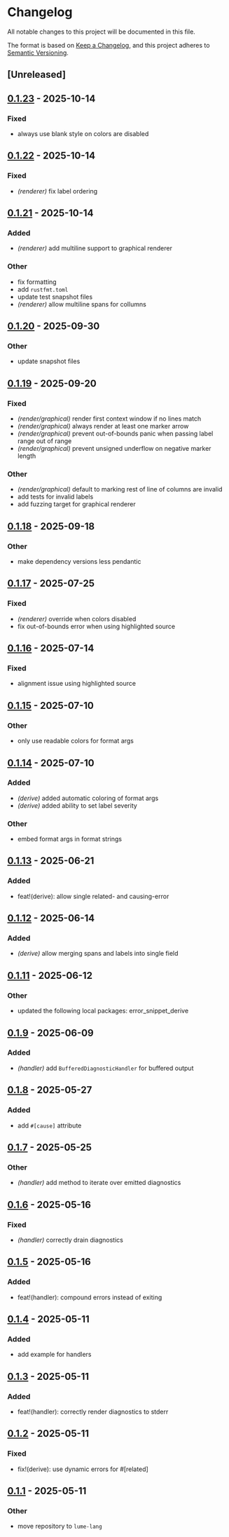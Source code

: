 # Changelog

All notable changes to this project will be documented in this file.

The format is based on [Keep a Changelog](https://keepachangelog.com/en/1.0.0/),
and this project adheres to [Semantic Versioning](https://semver.org/spec/v2.0.0.html).

## [Unreleased]

## [0.1.23](https://github.com/lume-lang/error_snippet/compare/error_snippet-v0.1.22...error_snippet-v0.1.23) - 2025-10-14

### Fixed

- always use blank style on colors are disabled

## [0.1.22](https://github.com/lume-lang/error_snippet/compare/error_snippet-v0.1.21...error_snippet-v0.1.22) - 2025-10-14

### Fixed

- *(renderer)* fix label ordering

## [0.1.21](https://github.com/lume-lang/error_snippet/compare/error_snippet-v0.1.20...error_snippet-v0.1.21) - 2025-10-14

### Added

- *(renderer)* add multiline support to graphical renderer

### Other

- fix formatting
- add `rustfmt.toml`
- update test snapshot files
- *(renderer)* allow multiline spans for collumns

## [0.1.20](https://github.com/lume-lang/error_snippet/compare/error_snippet-v0.1.19...error_snippet-v0.1.20) - 2025-09-30

### Other

- update snapshot files

## [0.1.19](https://github.com/lume-lang/error_snippet/compare/error_snippet-v0.1.18...error_snippet-v0.1.19) - 2025-09-20

### Fixed

- *(render/graphical)* render first context window if no lines match
- *(render/graphical)* always render at least one marker arrow
- *(render/graphical)* prevent out-of-bounds panic when passing label range out of range
- *(render/graphical)* prevent unsigned underflow on negative marker length

### Other

- *(render/graphical)* default to marking rest of line of columns are invalid
- add tests for invalid labels
- add fuzzing target for graphical renderer

## [0.1.18](https://github.com/lume-lang/error_snippet/compare/error_snippet-v0.1.17...error_snippet-v0.1.18) - 2025-09-18

### Other

- make dependency versions less pendantic

## [0.1.17](https://github.com/lume-lang/error_snippet/compare/error_snippet-v0.1.16...error_snippet-v0.1.17) - 2025-07-25

### Fixed

- *(renderer)* override  when colors disabled
- fix out-of-bounds error when using highlighted source

## [0.1.16](https://github.com/lume-lang/error_snippet/compare/error_snippet-v0.1.15...error_snippet-v0.1.16) - 2025-07-14

### Fixed

- alignment issue using highlighted source

## [0.1.15](https://github.com/lume-lang/error_snippet/compare/error_snippet-v0.1.14...error_snippet-v0.1.15) - 2025-07-10

### Other

- only use readable colors for format args

## [0.1.14](https://github.com/lume-lang/error_snippet/compare/error_snippet-v0.1.13...error_snippet-v0.1.14) - 2025-07-10

### Added

- *(derive)* added automatic coloring of format args
- *(derive)* added ability to set label severity

### Other

- embed format args in format strings

## [0.1.13](https://github.com/lume-lang/error_snippet/compare/error_snippet-v0.1.12...error_snippet-v0.1.13) - 2025-06-21

### Added

- feat!(derive): allow single related- and causing-error

## [0.1.12](https://github.com/lume-lang/error_snippet/compare/error_snippet-v0.1.11...error_snippet-v0.1.12) - 2025-06-14

### Added

- *(derive)* allow merging spans and labels into single field

## [0.1.11](https://github.com/lume-lang/error_snippet/compare/error_snippet-v0.1.10...error_snippet-v0.1.11) - 2025-06-12

### Other

- updated the following local packages: error_snippet_derive

## [0.1.9](https://github.com/lume-lang/error_snippet/compare/error_snippet-v0.1.8...error_snippet-v0.1.9) - 2025-06-09

### Added

- *(handler)* add `BufferedDiagnosticHandler` for buffered output

## [0.1.8](https://github.com/lume-lang/error_snippet/compare/error_snippet-v0.1.7...error_snippet-v0.1.8) - 2025-05-27

### Added

- add `#[cause]` attribute

## [0.1.7](https://github.com/lume-lang/error_snippet/compare/error_snippet-v0.1.6...error_snippet-v0.1.7) - 2025-05-25

### Other

- *(handler)* add  method to iterate over emitted diagnostics

## [0.1.6](https://github.com/lume-lang/error_snippet/compare/error_snippet-v0.1.5...error_snippet-v0.1.6) - 2025-05-16

### Fixed

- *(handler)* correctly drain diagnostics

## [0.1.5](https://github.com/lume-lang/error_snippet/compare/error_snippet-v0.1.4...error_snippet-v0.1.5) - 2025-05-16

### Added

- feat!(handler): compound errors instead of exiting

## [0.1.4](https://github.com/lume-lang/error_snippet/compare/error_snippet-v0.1.3...error_snippet-v0.1.4) - 2025-05-11

### Added

- add example for handlers

## [0.1.3](https://github.com/lume-lang/error_snippet/compare/error_snippet-v0.1.2...error_snippet-v0.1.3) - 2025-05-11

### Added

- feat!(handler): correctly render diagnostics to stderr

## [0.1.2](https://github.com/lume-lang/error_snippet/compare/error_snippet-v0.1.1...error_snippet-v0.1.2) - 2025-05-11

### Fixed

- fix!(derive): use dynamic errors for #[related]

## [0.1.1](https://github.com/lume-lang/error_snippet/compare/error_snippet-v0.1.0...error_snippet-v0.1.1) - 2025-05-11

### Other

- move repository to `lume-lang`
